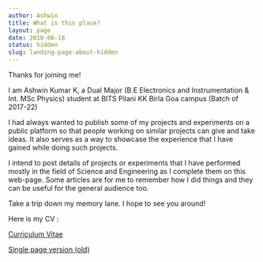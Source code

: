 ```yaml
---
author: Ashwin
title: What is this place?
layout: page
date: 2018-06-18
status: hidden
slug: landing-page-about-hidden
---
```



Thanks for joining me!

I am Ashwin Kumar K, a Dual Major (B.E Electronics and Instrumentation & Int. MSc Physics) student at BITS Pilani KK Birla Goa campus (Batch of 2017-22)

I had always wanted to publish some of my projects and experiments on a public platform so that people working on similar projects can give and take ideas. It also serves as a way to showcase the experience that I have gained while doing such projects.

I intend to post details of projects or experiments that I have performed  mostly in the field of Science and Engineering as I complete them on this web-page. Some articles are for me to remember how I did things and they can be useful for the general audience too.

Take a trip down my memory lane. I hope to see you around!

Here is my CV  :

[Curriculum Vitae](https://raw.githack.com/iamashwin99/CV_lyx/master/VitaePosted.pdf)

[Single page version (old)](https://raw.githack.com/iamashwin99/1pageCV/master/Academic_CV.pdf)

